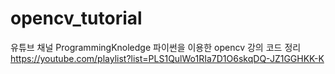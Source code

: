 # opencv_tutorial
유튜브 채널 ProgrammingKnoledge 파이썬을 이용한 opencv 강의 코드 정리\
https://youtube.com/playlist?list=PLS1QulWo1RIa7D1O6skqDQ-JZ1GGHKK-K
